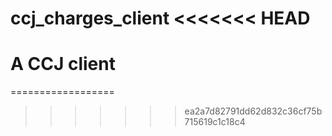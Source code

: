 ccj_charges_client
<<<<<<< HEAD
======

A CCJ client
=======
==================
>>>>>>> ea2a7d82791dd62d832c36cf75b715619c1c18c4
